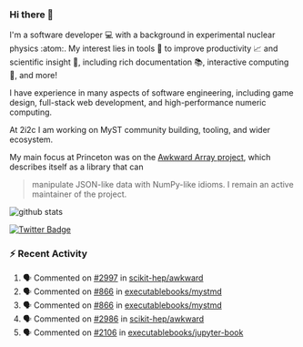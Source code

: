 ### Hi there 👋 

I'm a software developer 💻 with a background in experimental nuclear physics :atom:. My interest lies in tools :wrench: to improve productivity :chart_with_upwards_trend: and scientific insight :telescope:, including rich documentation 📚, interactive computing 🧮, and more! 

I have experience in many aspects of software engineering, including game design, full-stack web development, and high-performance numeric computing. 

At 2i2c I am working on MyST community building, tooling, and wider ecosystem. 

My main focus at Princeton was on the [Awkward Array project](awkward-array.org/), which describes itself as a library that can 
> manipulate JSON-like data with NumPy-like idioms. I remain an active maintainer of the project. 

![github stats](https://github-readme-stats.vercel.app/api?username=agoose77&show_icons=true&hide_rank=true&hide_title=true&bg_color=30,e76445,904e95&text_color=efe3ec&icon_color=efe3ec)
<!--
**agoose77/agoose77** is a ✨ _special_ ✨ repository because its `README.md` (this file) appears on your GitHub profile.

Here are some ideas to get you started:

- 🔭 I’m currently working on ...
- 🌱 I’m currently learning ...
- 👯 I’m looking to collaborate on ...
- 🤔 I’m looking for help with ...
- 💬 Ask me about ...
- 📫 How to reach me: ...
- 😄 Pronouns: ...
- ⚡ Fun fact: ...
-->

[![Twitter Badge](https://img.shields.io/twitter/follow/agoose77?style=flat-square&logo=Twitter&logoColor=white&color=cornflowerblue)](https://twitter.com/agoose77)

### :zap: Recent Activity

<!--START_SECTION:activity-->
1. 🗣 Commented on [#2997](https://github.com/scikit-hep/awkward/pull/2997#issuecomment-1922296423) in [scikit-hep/awkward](https://github.com/scikit-hep/awkward)
2. 🗣 Commented on [#866](https://github.com/executablebooks/mystmd/pull/866#issuecomment-1921711956) in [executablebooks/mystmd](https://github.com/executablebooks/mystmd)
3. 🗣 Commented on [#866](https://github.com/executablebooks/mystmd/pull/866#issuecomment-1921664896) in [executablebooks/mystmd](https://github.com/executablebooks/mystmd)
4. 🗣 Commented on [#2986](https://github.com/scikit-hep/awkward/pull/2986#issuecomment-1919716511) in [scikit-hep/awkward](https://github.com/scikit-hep/awkward)
5. 🗣 Commented on [#2106](https://github.com/executablebooks/jupyter-book/issues/2106#issuecomment-1913165073) in [executablebooks/jupyter-book](https://github.com/executablebooks/jupyter-book)
<!--END_SECTION:activity-->
